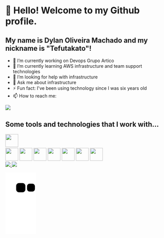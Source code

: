 # 👋 Hello! Welcome to my Github profile.
## My name is Dylan Oliveira Machado and my nickname is "Tefutakato"!

- 🔭 I’m currently working on Devops Grupo Artico
- 🌱 I’m currently learning AWS infrastructure and team support technologies
- 🤔 I’m looking for help with infrastructure
- 💬 Ask me about infrastructure
- ⚡ Fun fact: I've been using technology since I was six years old
- 📫 How to reach me:  
<div>
<a href=" https://br.linkedin.com/in/dylan-oliveira-machado-78b879182?trk=public_profile_browsemap " target="_blank"><img loading="lazy" src="https://img.shields.io/badge/-LinkedIn-%230077B5?style=for-the-badge&logo=linkedin&logoColor=white" target="_blank"></a>   
</div>

## Some tools and technologies that I work with...

<div>
<img src="https://cdn.jsdelivr.net/gh/devicons/devicon/icons/linux/linux-original.svg" width="40" height="40" />
</div>
<div>
<img src="https://cdn.jsdelivr.net/gh/devicons/devicon/icons/nginx/nginx-original.svg" width="40" height="40"/>
<img src="https://cdn.jsdelivr.net/gh/devicons/devicon/icons/nodejs/nodejs-original-wordmark.svg" width="40" height="40" />                              
<img src="https://cdn.jsdelivr.net/gh/devicons/devicon/icons/git/git-original.svg" width="40" height="40"/>
<img src="https://cdn.jsdelivr.net/gh/devicons/devicon/icons/docker/docker-original-wordmark.svg" width="40" height="40"/>
<img src="https://cdn.jsdelivr.net/gh/devicons/devicon/icons/gitlab/gitlab-original-wordmark.svg" width="40" height="40"/>          
<img src="https://cdn.jsdelivr.net/gh/devicons/devicon/icons/dart/dart-original.svg" width="40" height="40" />
<img src="https://cdn.jsdelivr.net/gh/devicons/devicon/icons/flutter/flutter-original.svg" width="40" height="40" />

<div>
<a href="https://github.com/tefutakato">
<img loading="lazy" height="180em" src="https://github-readme-stats.vercel.app/api/top-langs/?username=tefutakato&layout=compact&langs_count=7&theme=dracula"/>
<img loading="lazy" height="180em" src="https://github-readme-stats.vercel.app/api?username=tefutakato&show_icons=true&theme=dracula&include_all_commits=true&count_private=true"/>
</div>

![Snake animation](https://github.com/tefutakato/tefutakato/blob/output/github-contribution-grid-snake.svg)

          
          
